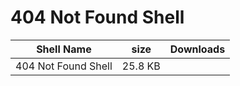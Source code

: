 # 404 Not Found Shell

|  Shell Name  | size | Downloads |
| --------------- | --------------- | --------------- |
| 404 Not Found Shell |  25.8 KB | |

